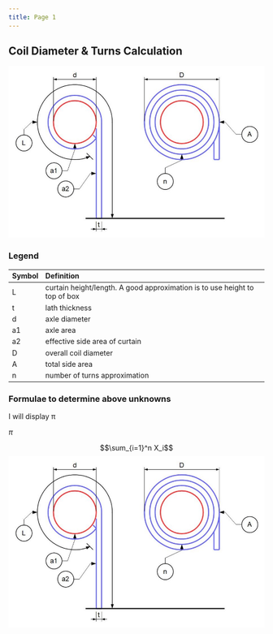 ```yaml
---
title: Page 1
---
```


## Coil Diameter & Turns Calculation

![image](./assets/coil-calc.jpg)

### Legend

| Symbol | Definition                                                                 |
| :----- | :------------------------------------------------------------------------- |
| L      | curtain height/length. A good approximation is to use height to top of box |
| t      | lath thickness                                                             |
| d      | axle diameter                                                              |
| a1     | axle area                                                                  |
| a2     | effective side area of curtain                                             |
| D      | overall coil diameter                                                      |
| A      | total side area                                                            |
| n      | number of turns approximation                                              |

### Formulae to determine above unknowns

<p>I will display &#960;</p>

$\pi$

$$\sum_{i=1}^n X_i$$
![Alt text](./assets/coil-calc.jpg)